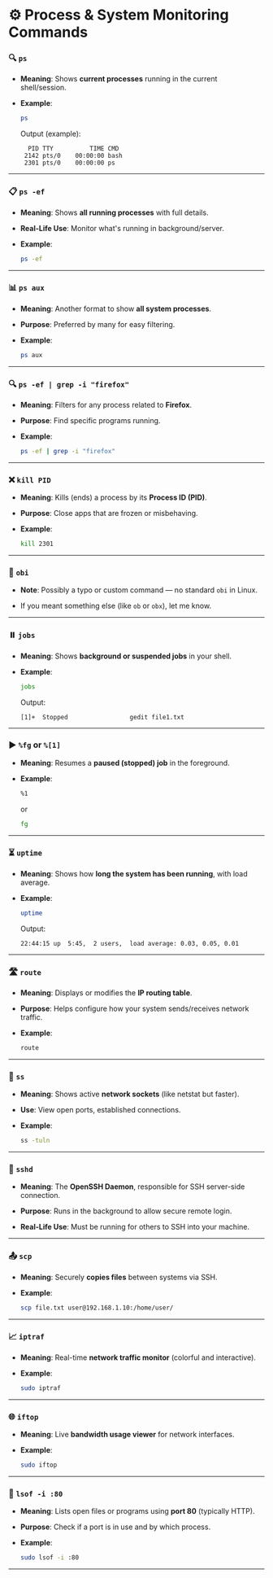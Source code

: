 # ⚙️ **Process & System Monitoring Commands**



### 🔍 `ps`

- **Meaning**: Shows **current processes** running in the current shell/session.
    
- **Example**:
    
    ```bash
    ps
    ```
    
    Output (example):
    
    ```
      PID TTY          TIME CMD
     2142 pts/0    00:00:00 bash
     2301 pts/0    00:00:00 ps
    ```
    

---

### 📋 `ps -ef`

- **Meaning**: Shows **all running processes** with full details.
    
- **Real-Life Use**: Monitor what's running in background/server.
    
- **Example**:
    
    ```bash
    ps -ef
    ```
    

---

### 📊 `ps aux`

- **Meaning**: Another format to show **all system processes**.
    
- **Purpose**: Preferred by many for easy filtering.
    
- **Example**:
    
    ```bash
    ps aux
    ```
    

---

### 🔍 `ps -ef | grep -i "firefox"`

- **Meaning**: Filters for any process related to **Firefox**.
    
- **Purpose**: Find specific programs running.
    
- **Example**:
    
    ```bash
    ps -ef | grep -i "firefox"
    ```
    

---

### ❌ `kill PID`

- **Meaning**: Kills (ends) a process by its **Process ID (PID)**.
    
- **Purpose**: Close apps that are frozen or misbehaving.
    
- **Example**:
    
    ```bash
    kill 2301
    ```
    

---

### 🤖 `obi`

- **Note**: Possibly a typo or custom command — no standard `obi` in Linux.
    
- If you meant something else (like `ob` or `obx`), let me know.
    

---

### ⏸️ `jobs`

- **Meaning**: Shows **background or suspended jobs** in your shell.
    
- **Example**:
    
    ```bash
    jobs
    ```
    
    Output:
    
    ```
    [1]+  Stopped                 gedit file1.txt
    ```
    

---

### ▶️ `%fg` or `%[1]`

- **Meaning**: Resumes a **paused (stopped) job** in the foreground.
    
- **Example**:
    
    ```bash
    %1
    ```
    
    or
    
    ```bash
    fg
    ```
    

---

### ⏳ `uptime`

- **Meaning**: Shows how **long the system has been running**, with load average.
    
- **Example**:
    
    ```bash
    uptime
    ```
    
    Output:
    
    ```
    22:44:15 up  5:45,  2 users,  load average: 0.03, 0.05, 0.01
    ```
    

---

### 🛣️ `route`

- **Meaning**: Displays or modifies the **IP routing table**.
    
- **Purpose**: Helps configure how your system sends/receives network traffic.
    
- **Example**:
    
    ```bash
    route
    ```
    

---

### 📡 `ss`

- **Meaning**: Shows active **network sockets** (like netstat but faster).
    
- **Use**: View open ports, established connections.
    
- **Example**:
    
    ```bash
    ss -tuln
    ```
    

---

### 🔐 `sshd`

- **Meaning**: The **OpenSSH Daemon**, responsible for SSH server-side connection.
    
- **Purpose**: Runs in the background to allow secure remote login.
    
- **Real-Life Use**: Must be running for others to SSH into your machine.
    

---

### 📤 `scp`

- **Meaning**: Securely **copies files** between systems via SSH.
    
- **Example**:
    
    ```bash
    scp file.txt user@192.168.1.10:/home/user/
    ```
    

---

### 📈 `iptraf`

- **Meaning**: Real-time **network traffic monitor** (colorful and interactive).
    
- **Example**:
    
    ```bash
    sudo iptraf
    ```
    

---

### 🌐 `iftop`

- **Meaning**: Live **bandwidth usage viewer** for network interfaces.
    
- **Example**:
    
    ```bash
    sudo iftop
    ```
    

---

### 📂 `lsof -i :80`

- **Meaning**: Lists open files or programs using **port 80** (typically HTTP).
    
- **Purpose**: Check if a port is in use and by which process.
    
- **Example**:
    
    ```bash
    sudo lsof -i :80
    ```
    

---


